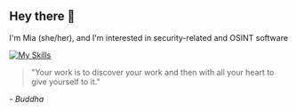 ## Hey there 👋
I'm Mia (she/her), and I'm interested in security-related and OSINT software

[![My Skills](https://skillicons.dev/icons?i=js,html,css,sass,go,py,rust,nodejs,react,solidjs,flutter,rollupjs,figma,firebase,graphql,grafana,prometheus,docker,mongodb,postgres,kafka,gcp,workers,discord&perline=8)](https://skillicons.dev)


> "Your work is to discover your work and then with all your heart to give yourself to it."

*- Buddha*

